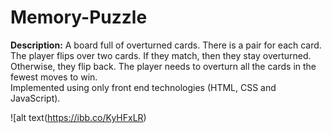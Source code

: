 # Memory-Puzzle
<b>Description:</b> A board full of overturned cards. There is a pair for each card. The player flips over two cards. If they match, then they stay overturned. Otherwise, they flip back. The player needs to overturn all the cards in the fewest moves to win. 
<br>
Implemented using only front end technologies (HTML, CSS and JavaScript).

![alt text(https://ibb.co/KyHFxLR)
